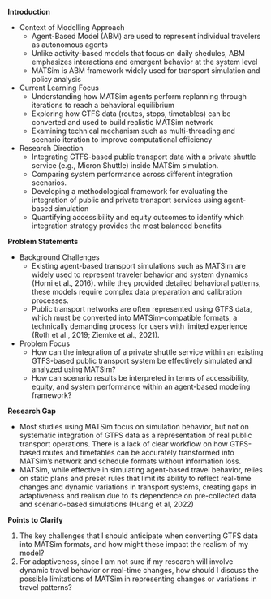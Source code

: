 **Introduction**
- Context of Modelling Approach
  - Agent-Based Model (ABM) are used to represent individual travelers as autonomous agents
  - Unlike activity-based models that focus on daily shedules, ABM emphasizes interactions and emergent behavior at the system level
  - MATSim is ABM framework widely used for transport simulation and policy analysis 
- Current Learning Focus
  - Understanding how MATSim agents perform replanning through iterations to reach a behavioral equilibrium
  - Exploring how GTFS data (routes, stops, timetables) can be converted and used to build realistic MATSim network
  - Examining technical mechanism such as multi-threading and scenario iteration to improve computational efficiency
- Research Direction
  - Integrating GTFS-based public transport data with a private shuttle service (e.g., Micron Shuttle) inside MATSim simulation.
  - Comparing system performance across different integration scenarios.
  - Developing a methodological framework for evaluating the integration of public and private transport services using agent-based simulation
  - Quantifying accessibility and equity outcomes to identify which integration strategy provides the most balanced benefits

**Problem Statements**
- Background Challenges
  - Existing agent-based transport simulations such as MATSim are widely used to represent traveler behavior and system dynamics (Horni et al., 2016). while they provided detailed behavioral patterns, these models require complex data preparation and calibration processes.
  - Public transport networks are often represented using GTFS data, which must be converted into MATSim-compatible formats, a technically demanding process for users with limited experience (Roth et al., 2019; Ziemke et al., 2021).
- Problem Focus
  - How can the integration of a private shuttle service within an existing GTFS-based public transport system be effectively simulated and analyzed using MATSim?
  - How can scenario results be interpreted in terms of accessibility, equity, and system performance within an agent-based modeling framework?
 
**Research Gap**
- Most studies using MATSim focus on simulation behavior, but not on systematic integration of GTFS data as a representation of real public transport operations. There is a lack of clear workflow on how GTFS-based routes and timetables can be accurately transformed into MATSim’s network and schedule formats without information loss.
- MATSim, while effective in simulating agent-based travel behavior, relies on static plans and preset rules that limit its ability to reflect real-time changes and dynamic variations in transport systems, creating gaps in adaptiveness and realism due to its dependence on pre-collected data and scenario-based simulations (Huang et al, 2022)

**Points to Clarify**
1. The key challenges that I should anticipate when converting GTFS data into MATSim formats, and how might these impact the realism of my model?
2. For adaptiveness, since I am not sure if my research will involve dynamic travel behavior or real-time changes, how should I discuss the possible limitations of MATSim in representing changes or variations in travel patterns? 

